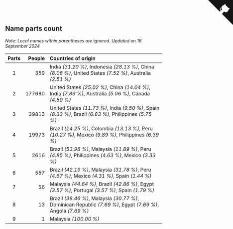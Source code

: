 ## Name parts count

*Note: Local names within parentheses are ignored.*
*Updated on 16 September 2024*

| Parts | People | Countries of origin |
| :--: | ---: | :--- |
| 1 | 359 | India *(31.20 %)*, Indonesia *(28.13 %)*, China *(8.08 %)*, United States *(7.52 %)*, Australia *(2.51 %)* |
| 2 | 177680 | United States *(25.02 %)*, China *(14.04 %)*, India *(7.89 %)*, Australia *(5.06 %)*, Canada *(4.50 %)* |
| 3 | 39813 | United States *(11.73 %)*, India *(9.50 %)*, Spain *(8.33 %)*, Brazil *(6.83 %)*, Philippines *(5.75 %)* |
| 4 | 19973 | Brazil *(14.25 %)*, Colombia *(13.13 %)*, Peru *(10.27 %)*, Mexico *(9.89 %)*, Philippines *(6.39 %)* |
| 5 | 2616 | Brazil *(53.98 %)*, Malaysia *(11.89 %)*, Peru *(4.85 %)*, Philippines *(4.63 %)*, Mexico *(3.33 %)* |
| 6 | 557 | Brazil *(42.19 %)*, Malaysia *(31.78 %)*, Peru *(4.67 %)*, Mexico *(4.31 %)*, Spain *(1.44 %)* |
| 7 | 56 | Malaysia *(44.64 %)*, Brazil *(42.86 %)*, Egypt *(3.57 %)*, Portugal *(3.57 %)*, Spain *(1.79 %)* |
| 8 | 13 | Brazil *(38.46 %)*, Malaysia *(30.77 %)*, Dominican Republic *(7.69 %)*, Egypt *(7.69 %)*, Angola *(7.69 %)* |
| 9 | 1 | Malaysia *(100.00 %)* |


<a href="https://github.com/simonkellly/wca_statistics_ireland" class="github-corner" aria-label="View source on Github"><svg width="80" height="80" viewBox="0 0 250 250" style="fill:#151513; color:#fff; position: absolute; top: 0; border: 0; right: 0;" aria-hidden="true"><path d="M0,0 L115,115 L130,115 L142,142 L250,250 L250,0 Z"></path><path d="M128.3,109.0 C113.8,99.7 119.0,89.6 119.0,89.6 C122.0,82.7 120.5,78.6 120.5,78.6 C119.2,72.0 123.4,76.3 123.4,76.3 C127.3,80.9 125.5,87.3 125.5,87.3 C122.9,97.6 130.6,101.9 134.4,103.2" fill="currentColor" style="transform-origin: 130px 106px;" class="octo-arm"></path><path d="M115.0,115.0 C114.9,115.1 118.7,116.5 119.8,115.4 L133.7,101.6 C136.9,99.2 139.9,98.4 142.2,98.6 C133.8,88.0 127.5,74.4 143.8,58.0 C148.5,53.4 154.0,51.2 159.7,51.0 C160.3,49.4 163.2,43.6 171.4,40.1 C171.4,40.1 176.1,42.5 178.8,56.2 C183.1,58.6 187.2,61.8 190.9,65.4 C194.5,69.0 197.7,73.2 200.1,77.6 C213.8,80.2 216.3,84.9 216.3,84.9 C212.7,93.1 206.9,96.0 205.4,96.6 C205.1,102.4 203.0,107.8 198.3,112.5 C181.9,128.9 168.3,122.5 157.7,114.1 C157.9,116.9 156.7,120.9 152.7,124.9 L141.0,136.5 C139.8,137.7 141.6,141.9 141.8,141.8 Z" fill="currentColor" class="octo-body"></path></svg></a><style>.github-corner:hover .octo-arm{animation:octocat-wave 560ms ease-in-out}@keyframes octocat-wave{0%,100%{transform:rotate(0)}20%,60%{transform:rotate(-25deg)}40%,80%{transform:rotate(10deg)}}@media (max-width:500px){.github-corner:hover .octo-arm{animation:none}.github-corner .octo-arm{animation:octocat-wave 560ms ease-in-out}}</style>
